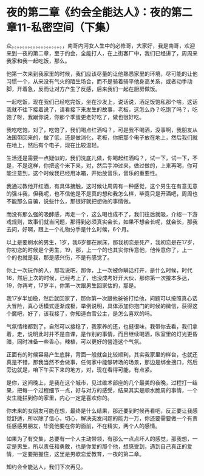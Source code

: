 # 夜的第二章《约会全能达人》：夜的第二章11-私密空间（下集）

众。。。。。。。。。。。。。。。。。。。，南哥内河女人生中的必修哥，大家好，我是南哥，欢迎来到一夜的第二章，至于约会，全能打人，在上街客厂中，我们已经讲了，周周来我家和我一起吃饭，那么。

他第一次来到我家里的时候，我们应该尽量的让他熟悉家里的环境，尽可能的让他习惯一个，从来没有气火的陌生场合，而不是骑着骑平他身高关系，或者动手动脚，开着急，反而让对方产生了反感，后来我们一起在厨房做饭。

一起吃饭，现在我们已经吃完饭，坐在沙发上，说话说，酒足饭饱私那个啥，这话我就不往下接着说了，请看接下来发生的故事，老板，这怎么办？吃饱了吗？，吃饱了呀，我跟你说，你那个季蛋更老好吃了，做也很好吃。

我吃吃饱，对了，吃饱了，我们喝点红酒吗？，可是我不喝酒，没事啊，我朋友从法国带回来的，做了低，还是做消化，老板，你把那个电子放在地上，然后我们就在地上，然后有个电子，现在比较温轻。

生活还是需要一点疑似的，我们洗底儿做，你喝起红酒吗？，试一下，试一下，不是，不是这样，你把这个米下来，对，然后手冲过来，做过做的，上来再喝，你可能注意到，这个时候我已经用冰箱，开始放音乐，音乐的重要性。

我通过教他开红酒，有具体接触，这时候让周周有一种感觉，这个男生在有意无意的强斗我，但我呢，也不信他是不是真的想和我怎么样，毕竟只是开酒吧，周周也不能那么自骗，说些什么，那很好就把想做的事情做。

而没有那么强的吸酵感，再走一个，这么喝也成不了，我们往后就吸，介绍一下游戏规则，故事们就当问题，那得到必须真实会长，如果不想会长呢，就会长，那我去问，好啊，跟上一个礼物分手是什么时候，6个月。

以上是要刷水的男生，1岁，我6岁都在尿床，那我初恋是死产，我初恋是在17岁，你初恋的时候是个男生，19，那，上一个的也其实你传意他，他传意你了，上一个的也就是我，那是感兴伤，不是有感觉了。

你上一次玩作的人，那我说吧，那你，上一次被你瞒话打开，是什么时候，时代16，然后上次的时候，已经考上了，也没成考好开大伙，那你第一次接本多达，19，你再考，17岁半，你第一次跟男生回家估的，那是。

我17岁半加稳，然后就回家了，那你第一次跟他爸爸打给他，问题可以按照真心话大冒险，真心话模式逐渐成极，举例说明，具体添加你抱门的时候的微信，获得这个魔吧，好了，该我接了，你知道白雪公主，是怎么喜欢的吗。

气氛情绪都到了，自然可以接稳了，我家养的还，也挺很味，我带你去看，我们拿着，走，说明此时并不是自课，是作别的事情，而且继续喝酒，臥室里的灯光更昏暗，同时准备一些香心，辣植，可以更好的營造这个气氛。

正面有的时候容易产生底胖，背面一般就会比较顺利，其实我家里的样台，也就还真是不错，那我当然不会做事，任何家中能够转场的场景，那边是绑金搜口，然后旁边就是，咱下午买下来的地方，对，现在看得可能，有点紧。

是你，这间晚上，是我在这个城市，见过维术部座的几个最美的夜晚，过程打一结果，把每一个过程细节一点，好与对方的感受，结果其实是顺水脆周的事情，一个女生能拦到你的家里，内心一定是喜欢你的。

你未来的女朋友可能在想，最终是什么结果，那还要到时候再看吧，反正要让我感觉舒适，所以除了信心，切心，解决突发问题的能力一万，你还要需要做一个有责任感感男朋友，毕竟他要在你的面前，不在精实，两个人的感情。

如果为了有交集，总要有一个人主动带领，有那么一点点坏人的感觉，那我想，一定是男生，所以责任和勇敢，也是你爱的那个他，想感受到，遇到自己真正的爱情，一定要把握住，这里是男歌恋爱教育，一夜的第二章。

知约会全能达人，我们下次再见。